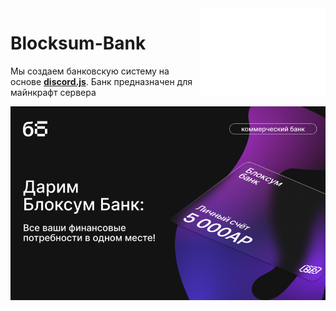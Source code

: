 <img align="right" src="https://github.com/Blocksum-Bank/.github/blob/main/images/logo.png" height="140" width="200">

# Blocksum-Bank
Мы создаем банковскую систему на основе **[discord.js](https://github.com/discordjs/discord.js)**. Банк предназначен для майнкрафт сервера

<img align="center" src="https://github.com/Blocksum-Bank/.github/blob/main/images/banner.png">
